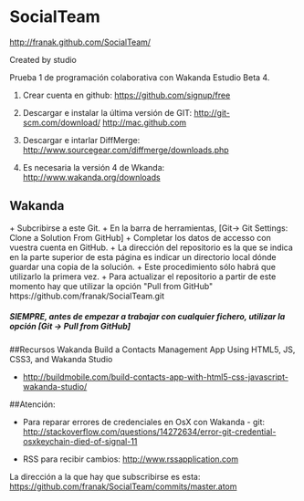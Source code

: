 SocialTeam
==========
http://franak.github.com/SocialTeam/

Created by studio

Prueba 1 de programación colaborativa con Wakanda Estudio Beta 4.

1. Crear cuenta en github:
https://github.com/signup/free

2. Descargar e instalar la última versión de GIT:
http://git-scm.com/download/
http://mac.github.com

3. Descargar e intarlar DiffMerge:
http://www.sourcegear.com/diffmerge/downloads.php

4. Es necesaria la versión 4 de Wkanda:
http://www.wakanda.org/downloads

<h2>Wakanda</h2>
+ Subcribirse a este Git.
+ En la barra de herramientas, [Git-> Git Settings: Clone a Solution From GitHub]
+ Completar los datos de accesso con vuestra cuenta en GitHub. 
+ La dirección del repositorio es la que se indica en la parte superior de esta página es indicar un directorio local dónde
guardar una copia de la solución.
+ Este procedimiento sólo habrá que utilizarlo la primera vez. 
+ Para actualizar el repositorio a partir de este momento hay que utilizar la opción "Pull from GitHub"
https://github.com/franak/SocialTeam.git

##### SIEMPRE, antes de empezar a trabajar con cualquier fichero, utilizar la opción [Git -> Pull from GitHub]

##Recursos Wakanda
Build a Contacts Management App Using HTML5, JS, CSS3, and Wakanda Studio
+ http://buildmobile.com/build-contacts-app-with-html5-css-javascript-wakanda-studio/

##Atención:
+ Para reparar errores de credenciales en OsX con Wakanda - git:
http://stackoverflow.com/questions/14272634/error-git-credential-osxkeychain-died-of-signal-11

+ RSS para recibir cambios: 
http://www.rssapplication.com

La dirección a la que hay que subscribirse es esta:
https://github.com/franak/SocialTeam/commits/master.atom
